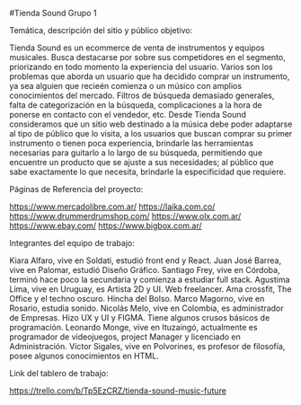 #Tienda Sound
Grupo 1

Temática, descripción del sitio y público objetivo:

Tienda Sound es un ecommerce de venta de instrumentos y equipos musicales. Busca destacarse por sobre sus competidores en el segmento, priorizando en todo momento la experiencia del usuario. 
Varios son los problemas que aborda un usuario que ha decidido comprar un instrumento, ya sea alguien que recieén comienza o un músico con amplios conocimientos del mercado. Filtros de búsqueda demasiado generales, falta de categorización en la búsqueda, complicaciones a la hora de ponerse en contacto con el vendedor, etc. Desde Tienda Sound consideramos que un sitio web destinado a la música debe poder adaptarse al tipo de público que lo visita, a los usuarios que buscan comprar su primer instrumento o tienen poca experiencia, brindarle las herramientas necesarias para guitarlo  a lo largo de su búsqueda, permitiendo que encuentre un producto que se ajuste a sus necesidades; al público que sabe exactamente lo que necesita, brindarle la especificidad que requiere. 

Páginas de Referencia del proyecto:

https://www.mercadolibre.com.ar/
https://laika.com.co/
https://www.drummerdrumshop.com/
https://www.olx.com.ar/
https://www.ebay.com/
https://www.bigbox.com.ar/

Integrantes del equipo de trabajo:


Kiara Alfaro, vive en Soldati, estudió front end y React. 
Juan José Barrea, vive en Palomar, estudió Diseño Gráfico.
Santiago Frey, vive en Córdoba, terminó hace poco la secundaria y comienza a estudiar full stack.
Agustima Lima, vive en Uruguay, es  Artista 2D y UI. Web freelancer. Ama crossfit, The Office y el techno oscuro. Hincha del Bolso.
Marco Magorno, vive en Rosario, estudia sonido. 
Nicolás Melo, vive en Colombia, es administrador  de Empresas. Hizo UX y UI y FIGMA. Tiene algunos crusos básicos de programación.
Leonardo Monge, vive en Ituzaingó, actualmente es programador de videojuegos, project Manager y licenciado en Administración.
Víctor Sigales, vive en Polvorines, es profesor de filosofía, posee algunos conocimientos en HTML.

Link del tablero de trabajo:

https://trello.com/b/Tp5EzCRZ/tienda-sound-music-future



